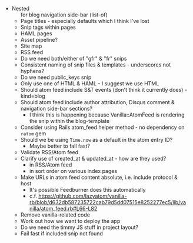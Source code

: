 * Nested <ul> for blog navigation side-bar (list-of)
* Page titles - especially defaults which I think I've lost
* Snip tags within pages
* HAML pages
* Asset pipeline?
* Site map
* RSS feed
* Do we need both/either of "gfr" & "fr" snips
* Consistent naming of snip files & templates - underscores not hyphens?
* Do we need public_keys snip
* Only use one of HTML & HAML - I suggest we use HTML
* Should atom feed include S&T events (don't think it currently does) - kind=blog
* Should atom feed include author attribution, Disqus comment & navigation side-bar sections?
  * I think this is happening because Vanilla::AtomFeed is rendering the
    snip within the blog-template
* Consider using Rails atom_feed helper method - no dependency on `ratom` gem
* Should we be using `Time.now` as a default in the atom entry ID?
  * Maybe better to fail fast?
* Validate RSS/Atom feed
* Clarify use of created_at & updated_at - how are they used?
  * in RSS/Atom feed
  * in sort order on various index pages
* Make URLs in atom feed content absolute, i.e. include protocol & host
  * It's possible Feedburner does this automatically
  * c.f. https://github.com/lazyatom/vanilla-rb/blob/d632db587235722cab79d5dd07515e8252277ec5/lib/vanilla/atom_feed.rb#L66-L82
* Remove vanilla-related code
* Work out how we want to deploy the app
* Do we need the timmy JS stuff in project layout?
* Fail fast if included snip not found
